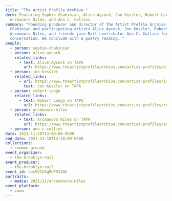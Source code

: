 ```yaml
---
title: "The Artist Profile Archive "
deck: Featuring Sophie Chahinian, Alice Aycock, Jon Kessler, Robert Longo,
  Arcmanoro Niles, and Ann C. Collins
summary: "Founding producer and director of The Artist Profile Archive Sophie
  Chahinian and participating artists Alice Aycock, Jon Kessler, Robert Longo,
  Arcmanoro Niles, and friends join Rail contributor Ann C. Collins for a
  conversation. We conclude with a poetry reading. "
people:
  - person: sophie-chahinian
  - person: alice-aycock
    related_links:
      - text: Alice Aycock on TAPA
        url: https://www.theartistprofilearchive.com/artist-profiles/alice-aycock
  - person: jon-kessler
    related_links:
      - url: https://www.theartistprofilearchive.com/artist-profiles/jon-kessler
        text: Jon Kessler on TAPA
  - person: robert-longo
    related_links:
      - text: Robert Longo on TAPA
        url: https://www.theartistprofilearchive.com/artist-profiles/robert-longo
  - person: arcmanoro-niles
    related_links:
      - text: Arcmanoro Niles on TAPA
        url: https://www.theartistprofilearchive.com/artist-profiles/arcmanoro-niles
  - person: ann-c-collins
date: 2021-11-18T13:00:00-0500
end_date: 2021-11-18T14:30:00-0500
collections:
  - common-ground
event_organizer:
  - the-brooklyn-rail
event_producer:
  - the-brooklyn-rail
event_id: rec9V1X3gMUP9I4Gk
portraits:
  - media: 2021/11/arcamanoro-niles
event_platform:
  - zoom
---
```

